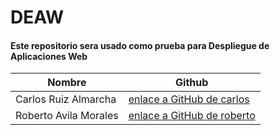 # DEAW
#### Este repositorio sera usado como prueba para Despliegue de Aplicaciones Web
|         Nombre        |                               Github                        |
|-----------------------|-------------------------------------------------------------|
| Carlos Ruiz Almarcha  | [enlace a GitHub de carlos](https://github.com/CarlosArGit) |
| Roberto Avila Morales | [enlace a GitHub de roberto](https://github.com/Zorr8)      |

